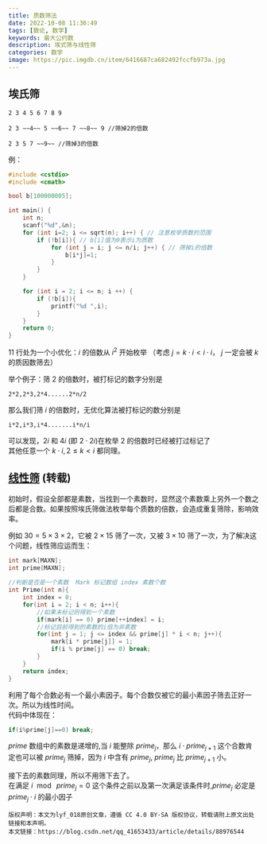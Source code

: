 ```yaml
---
title: 质数筛法
date: 2022-10-08 11:36:49
tags: [数论, 数学]
keywords: 最大公约数
description: 埃式筛与线性筛
categories: 数学
image: https://pic.imgdb.cn/item/6416687ca682492fccfb973a.jpg
---
```


## 埃氏筛

```text
2 3 4 5 6 7 8 9

2 3 ~~4~~ 5 ~~6~~ 7 ~~8~~ 9 //筛掉2的倍数

2 3 5 7 ~~9~~ //筛掉3的倍数
```
例：

```C++
#include <cstdio>
#include <cmath>

bool b[100000005];

int main() {
    int n;
    scanf("%d",&n);
    for (int i=2; i <= sqrt(n); i++) { // 注意枚举质数的范围
        if (!b[i]){ // b[i]值为0表示i为质数
            for (int j = i; j <= n/i; j++) { // 筛掉i的倍数
                b[i*j]=1;
            }
        }
    }

    for (int i = 2; i <= n; i ++) {
        if (!b[i]){
            printf("%d ",i);
        }
    }
    return 0;
}
```

11 行处为一个小优化：$i$ 的倍数从 $i^2$ 开始枚举 （考虑 $j = k\cdot i<i\cdot i$， $j$ 一定会被 $k$ 的质因数筛去）

举个例子：筛 $2$ 的倍数时，被打标记的数字分别是
```TEXT
2*2,2*3,2*4......2*n/2
```
那么我们筛 $i$ 的倍数时，无优化算法被打标记的数分别是
```
i*2,i*3,i*4.......i*n/i
```
可以发现，$2i$ 和 $4i$ (即 $2\cdot 2i$)在枚举 $2$ 的倍数时已经被打过标记了  
其他任意一个 $k\cdot i, 2\leqslant k< i$ 都同理。

## [线性筛](https://blog.csdn.net/qq_41653433/article/details/88976544) (转载)

初始时，假设全部都是素数，当找到一个素数时，显然这个素数乘上另外一个数之后都是合数。如果按照埃氏筛做法枚举每个质数的倍数，会造成重复筛除，影响效率。

例如 $30=5\times 3\times 2$，它被 $2\times 15$ 筛了一次，又被 $3\times 10$ 筛了一次，为了解决这个问题，线性筛应运而生：

```C++
int mark[MAXN];  
int prime[MAXN];  
  
//判断是否是一个素数  Mark 标记数组 index 素数个数  
int Prime(int n){  
    int index = 0;  
    for(int i = 2; i < n; i++){  
        //如果未标记则得到一个素数  
        if(mark[i] == 0) prime[++index] = i;  
        //标记目前得到的素数的i倍为非素数  
        for(int j = 1; j <= index && prime[j] * i < n; j++){  
            mark[i * prime[j]] = 1;  
            if(i % prime[j] == 0) break;  
        }  
    }  
    return index;  
}
```

利用了每个合数必有一个最小素因子。每个合数仅被它的最小素因子筛去正好一次。所以为线性时间。  
代码中体现在：
```C++
if(i%prime[j]==0) break;
```
$prime$ 数组中的素数是递增的,当 $i$ 能整除 $prime_j$，那么 $i\cdot prime_{j+1}$ 这个合数肯定也可以被 $prime_j$ 筛掉，因为 $i$ 中含有 $prime_j$, $prime_j$ 比 $prime_{j+1}$ 小。

接下去的素数同理，所以不用筛下去了。    
在满足 $i\  \bmod \ prime_j = 0$ 这个条件之前以及第一次满足该条件时,$prime_j$ 必定是 $prime_j\cdot i$ 的最小因子

    版权声明：本文为lyf_018原创文章，遵循 CC 4.0 BY-SA 版权协议，转载请附上原文出处链接和本声明。
    本文链接：https://blog.csdn.net/qq_41653433/article/details/88976544